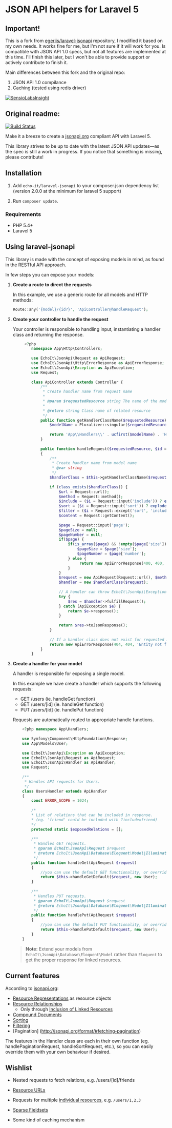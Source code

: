JSON API helpers for Laravel 5
=====

Important!
-----
This is a fork from [egeriis/laravel-jsonapi](https://github.com/egeriis/laravel-jsonapi) repository, I modified it based on my own needs. It works fine for me, but I'm not sure if it will work for you. Is compatible with JSON API 1.0 specs, but not all features are implemented at this time. I'll finish this later, but I won't be able to provide support or actively contribute to finish it. 

Main differences between this fork and the original repo:

1. JSON API 1.0 compilance
2. Caching (tested using redis driver)

[![SensioLabsInsight](https://insight.sensiolabs.com/projects/5dda483a-4b79-46b1-81c8-37ac37dcf6b2/big.png)](https://insight.sensiolabs.com/projects/5dda483a-4b79-46b1-81c8-37ac37dcf6b2)

Original readme:
-----

[![Build Status](https://travis-ci.org/echo-it/laravel-jsonapi.svg)](https://travis-ci.org/echo-it/laravel-jsonapi)

Make it a breeze to create a [jsonapi.org](http://jsonapi.org/) compliant API with Laravel 5.

This library strives to be up to date with the latest JSON API updates—as the spec is still a work in progress. If you notice that something is missing, please contribute!

Installation
-----

1. Add `echo-it/laravel-jsonapi` to your composer.json dependency list (version 2.0.0 at the minimum for laravel 5 support)

2. Run `composer update`.

### Requirements

* PHP 5.4+
* Laravel 5


Using laravel-jsonapi
-----

This library is made with the concept of exposing models in mind, as found in the RESTful API approach.

In few steps you can expose your models:

1. **Create a route to direct the requests**

    In this example, we use a generic route for all models and HTTP methods:

    ```php
    Route::any('{model}/{id?}', 'ApiController@handleRequest');
    ```

2. **Create your controller to handle the request**

    Your controller is responsible to handling input, instantiating a handler class and returning the response.

    ```php
		 <?php 
			namespace App\Http\Controllers;
		
			use EchoIt\JsonApi\Request as ApiRequest;
			use EchoIt\JsonApi\Http\ErrorResponse as ApiErrorResponse;
			use EchoIt\JsonApi\Exception as ApiException;
			use Request;
		
			class ApiController extends Controller {
			    /**
			     * Create handler name from request name
			     *
			     * @param $requestedResource string The name of the model (in plural)
			     *
			     * @return string Class name of related resource
			     */
			    public function getHandlerClassName($requestedResource) {
			        $modelName = Pluralizer::singular($requestedResource);
			  
			        return 'App\\Handlers\\' . ucfirst($modelName) . 'Handler';
			    }
			    
			    public function handleRequest($requestedResource, $id = null)
			    {
			        /**
			         * Create handler name from model name
			         * @var string
			         */
			        $handlerClass = $this->getHandlerClassName($requestedResource);
			
			        if (class_exists($handlerClass)) {
						$url = Request::url();
			            $method = Request::method();
			            $include = ($i = Request::input('include')) ? explode(',', $i) : $i;
						$sort = ($i = Request::input('sort')) ? explode(',', $i) : $i;
						$filter = ($i = Request::except('sort', 'include', 'page')) ? $i : [];
						$content = Request::getContent();
						
						$page = Request::input('page');
						$pageSize = null;
						$pageNumber = null;
						if($page) {
							if(is_array($page) && !empty($page['size']) && !empty($page['number'])) {
								$pageSize = $page['size'];
								$pageNumber = $page['number'];
							} else {
								 return new ApiErrorResponse(400, 400, 'Expected page[size] and page[number]');
							}
						}
			            $request = new ApiRequest(Request::url(), $method, $id, $content, $include, $sort, $filter, $pageNumber, $pageSize);
			            $handler = new $handlerClass($request);
			
			            // A handler can throw EchoIt\JsonApi\Exception which must be gracefully handled to give proper response
			            try {
			                $res = $handler->fulfillRequest();
			            } catch (ApiException $e) {
			                return $e->response();
			            }
						
			            return $res->toJsonResponse();
			        }
			
			        // If a handler class does not exist for requested model, it is not considered to be exposed in the API
			        return new ApiErrorResponse(404, 404, 'Entity not found');
			    }
			}
    ```

3. **Create a handler for your model**

    A handler is responsible for exposing a single model.

    In this example we have create a handler which supports the following requests:

    * GET /users (ie. handleGet function)
    * GET /users/[id] (ie. handleGet function)
    * PUT /users/[id] (ie. handlePut function)
    
    Requests are automatically routed to appropriate handle functions.

    ```php
		<?php namespace App\Handlers;
		
		use Symfony\Component\HttpFoundation\Response;
		use App\Models\User;
		
		use EchoIt\JsonApi\Exception as ApiException;
		use EchoIt\JsonApi\Request as ApiRequest;
		use EchoIt\JsonApi\Handler as ApiHandler;
		use Request;
		
		/**
		 * Handles API requests for Users.
		 */
		class UsersHandler extends ApiHandler
		{
			const ERROR_SCOPE = 1024;
			
			/*
			* List of relations that can be included in response.
			* (eg. 'friend' could be included with ?include=friend)
			*/
			protected static $exposedRelations = [];
			
			/**
			 * Handles GET requests. 
			 * @param EchoIt\JsonApi\Request $request
			 * @return EchoIt\JsonApi\Database\Eloquent\Model|Illuminate\Support\Collection|EchoIt\JsonApi\Http\Response|Illuminate\Pagination\LengthAwarePaginator
			 */
			public function handleGet(ApiRequest $request)
			{
				//you can use the default GET functionality, or override with your own 
				return $this->handleGetDefault($request, new User);
			}
			
			/**
			 * Handles PUT requests. 
			 * @param EchoIt\JsonApi\Request $request
			 * @return EchoIt\JsonApi\Database\Eloquent\Model|Illuminate\Support\Collection|EchoIt\JsonApi\Http\Response
			 */
			public function handlePut(ApiRequest $request)
			{
				//you can use the default PUT functionality, or override with your own
				return $this->handlePutDefault($request, new User);
			}
		}
    ```

    > **Note:** Extend your models from `EchoIt\JsonApi\Database\Eloquent\Model` rather than `Eloquent` to get the proper response for linked resources.

Current features
-----

According to [jsonapi.org](http://jsonapi.org):

* [Resource Representations](http://jsonapi.org/format/#document-structure-resource-representations) as resource objects
* [Resource Relationships](http://jsonapi.org/format/#document-structure-resource-relationships)
   * Only through [Inclusion of Linked Resources](http://jsonapi.org/format/#fetching-includes)
* [Compound Documents](http://jsonapi.org/format/#document-structure-compound-documents)
* [Sorting](http://jsonapi.org/format/#fetching-sorting)
* [Filtering](http://jsonapi.org/format/#fetching-filtering)
* [Pagination] (http://jsonapi.org/format/#fetching-pagination)

The features in the Handler class are each in their own function (eg. handlePaginationRequest, handleSortRequest, etc.), so you can easily override them with your own behaviour if desired. 
	

Wishlist
-----

* Nested requests to fetch relations, e.g. /users/[id]/friends
* [Resource URLs](http://jsonapi.org/format/#document-structure-resource-urls)
* Requests for multiple [individual resources](http://jsonapi.org/format/#urls-individual-resources), e.g. `/users/1,2,3`
* [Sparse Fieldsets](http://jsonapi.org/format/#fetching-sparse-fieldsets)

* Some kind of caching mechanism
